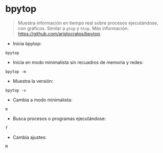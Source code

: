 # bpytop

> Muestra información en tiempo real sobre procesos ejecutándose, con gráficos. Similar a `gtop` y `htop`.
> Más información: <https://github.com/aristocratos/bpytop>.

- Inicia bpytop:

`bpytop`

- Inicia en modo mínimalista sin recuadros de memoria y redes:

`bpytop -m`

- Muestra la versión:

`bpytop -v`

- Cambia a modo minimalista:

`m`

- Busca procesos o programas ejecutándose:

`f`

- Cambia ajustes:

`M`

